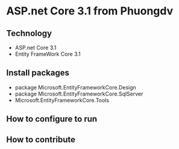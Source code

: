 # ASP.net Core 3.1 from Phuongdv
## Technology
- ASP.net Core 3.1
- Entity FrameWork Core 3.1
## Install packages
- package Microsoft.EntityFrameworkCore.Design
- package Microsoft.EntityFrameworkCore.SqlServer
- Microsoft.EntityFrameworkCore.Tools
## How to configure to run
## How to contribute